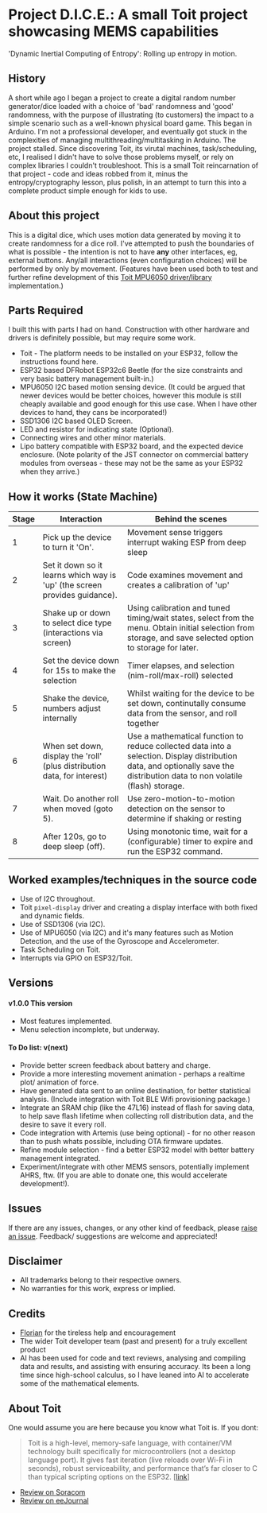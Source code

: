 # Project D.I.C.E.: A small Toit project showcasing MEMS capabilities
'Dynamic Inertial Computing of Entropy': Rolling up entropy in motion.

## History
A short while ago I began a project to create a digital random number 
generator/dice loaded with a choice of 'bad' randomness and 'good' 
randomness, with the purpose of illustrating (to customers) the impact 
to a simple scenario such as a well-known physical board game.  This began 
in Arduino.  I'm not a professional developer, and eventually got stuck
in the complexities of managing multithreading/multitasking in Arduino.
The project stalled.  Since discovering Toit, its virutal machines, 
task/scheduling, etc, I realised I didn't have to solve those problems 
myself, or rely on complex libraries I couldn't troubleshoot.  This is
a small Toit reincarnation of that project - code and ideas robbed from
it, minus the entropy/cryptography lesson, plus polish, in an attempt
to turn this into a complete product simple enough for kids to use.

## About this project
This is a digital dice, which uses motion data generated by moving it 
to create randomness for a dice roll. I've attempted to push the 
boundaries of what is possible - the intention is not to have **any** 
other interfaces, eg, external buttons.  Any/all interactions (even
configuration choices) will be performed by only by movement.  (Features
have been used both to test and further refine development of this
[Toit MPU6050 driver/library](https://www.github.com/milkmansson/toit-mpu6050)
implementation.)

## Parts Required
I built this with parts I had on hand.  Construction with other hardware
and drivers is definitely possible, but may require some work.
- Toit - The platform needs to be installed on your ESP32, follow the
  instructions found here.
- ESP32 based DFRobot ESP32c6 Beetle (for the size constraints and very
  basic battery management built-in.)
- MPU6050 I2C based motion sensing device.  (It could be argued that
  newer devices would be better choices, however this module is still
  cheaply available and good enough for this use case.  When I have other
  devices to hand, they cans be incorporated!) 
- SSD1306 I2C based OLED Screen.
- LED and resistor for indicating state (Optional).
- Connecting wires and other minor materials.
- Lipo battery compatible with ESP32 board, and the expected device
  enclosure.  (Note polarity of the JST connector on commercial battery
  modules from overseas - these may not be the same as your ESP32 when
  they arrive.)

## How it works (State Machine)
| Stage | Interaction | Behind the scenes |
| - | - | - |
| 1 | Pick up the device to turn it 'On'. | Movement sense triggers interrupt waking ESP from deep sleep |
| 2 | Set it down so it learns which way is 'up' (the screen provides guidance). | Code examines movement and creates a calibration of 'up' |
| 3 | Shake up or down to select dice type (interactions via screen) | Using calibration and tuned timing/wait states, select from the menu. Obtain initial selection from storage, and save selected option to storage for later. |
| 4 | Set the device down for 15s to make the selection | Timer elapses, and selection (nim-roll/max-roll) selected |
| 5 | Shake the device, numbers adjust internally | Whilst waiting for the device to be set down, continutally consume data from the sensor, and roll together |
| 6 | When set down, display the 'roll' (plus distribution data, for interest) | Use a mathematical function to reduce collected data into a selection.  Display distribution data, and optionally save the distribution data to non volatile (flash) storage. |
| 7 | Wait.  Do another roll when moved (goto 5). | Use zero-motion-to-motion detection on the sensor to determine if shaking or resting |
| 8 | After 120s, go to deep sleep (off).  | Using monotonic time, wait for a (configurable) timer to expire and run the ESP32 command. |

## Worked examples/techniques in the source code
- Use of I2C throughout.
- Toit `pixel-display` driver and creating a display interface with both
  fixed and dynamic fields.
- Use of SSD1306 (via I2C).
- Use of MPU6050 (via I2C) and it's many features such as Motion Detection,
  and the use of the Gyroscope and Accelerometer.
- Task Scheduling on Toit.
- Interrupts via GPIO on ESP32/Toit.

## Versions

#### v1.0.0 This version
- Most features implemented.
- Menu selection incomplete, but underway.

#### To Do list: v(next)
- Provide better screen feedback about battery and charge.
- Provide a more interesting movement animation - perhaps a realtime plot/
  animation of force.
- Have generated data sent to an online destination, for better statistical
  analysis.  (Include integration with Toit BLE Wifi provisioning package.)
- Integrate an SRAM chip (like the 47L16) instead of flash for saving data, to
  help save flash lifetime when collecting roll distribution data, and the
  desire to save it every roll.
- Code integration with Artemis (use being optional) - for no other reason
  than to push whats possible, including OTA firmware updates.
- Refine module selection - find a better ESP32 model with better battery
  management integrated.
- Experiment/integrate with other MEMS sensors, potentially implement AHRS, ftw.
  (If you are able to donate one, this would accelerate development!).

## Issues
If there are any issues, changes, or any other kind of feedback, please
[raise an issue](https://github.com/milkmansson/project-dice/issues). Feedback/
suggestions are welcome and appreciated!

## Disclaimer
- All trademarks belong to their respective owners.
- No warranties for this work, express or implied.

## Credits
- [Florian](https://github.com/floitsch) for the tireless help and encouragement
- The wider Toit developer team (past and present) for a truly excellent product
- AI has been used for code and text reviews, analysing and compiling data and
  results, and assisting with ensuring accuracy.  Its been a long time since
  high-school calculus, so I have leaned into AI to accelerate some of the
  mathematical elements. 

## About Toit
One would assume you are here because you know what Toit is.  If you dont:
> Toit is a high-level, memory-safe language, with container/VM technology built
> specifically for microcontrollers (not a desktop language port). It gives fast
> iteration (live reloads over Wi-Fi in seconds), robust serviceability, and
> performance that’s far closer to C than typical scripting options on the
> ESP32. [[link](https://toitlang.org/)]
- [Review on Soracom](https://soracom.io/blog/internet-of-microcontrollers-made-easy-with-toit-x-soracom/)
- [Review on eeJournal](https://www.eejournal.com/article/its-time-to-get-toit)

